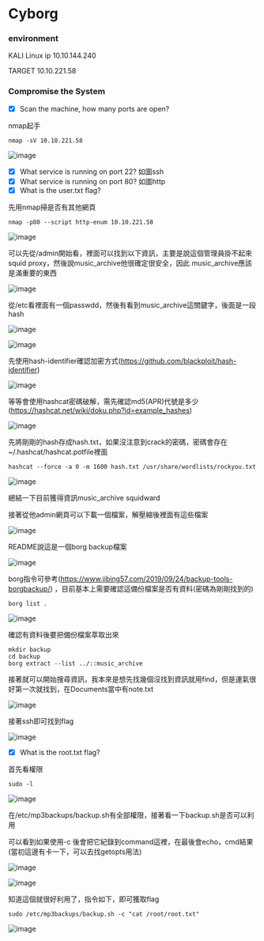 Cyborg
===

### environment
KALI Linux ip 10.10.144.240

TARGET 10.10.221.58
###  Compromise the System

- [x] Scan the machine, how many ports are open?

nmap起手

```
nmap -sV 10.10.221.58
```

![image](https://user-images.githubusercontent.com/67756786/192938555-f8a012f3-3240-401b-80f6-c31bfe0ecf34.png)

- [x] What service is running on port 22?
如圖ssh
- [x] What service is running on port 80?
如圖http
- [x] What is the user.txt flag?

先用nmap掃是否有其他網頁

```
nmap -p80 --script http-enum 10.10.221.58 
```

![image](https://user-images.githubusercontent.com/67756786/192938829-a1357ec2-5b47-4c3e-a9cc-64e77af51c8e.png)

可以先從/admin開始看，裡面可以找到以下資訊，主要是說這個管理員掛不起來squid proxy，然後說music_archive他很確定很安全，因此
music_archive應該是滿重要的東西

![image](https://user-images.githubusercontent.com/67756786/192939068-a4079ffe-019b-42ea-aa50-cc7274c07e99.png)

從/etc看裡面有一個passwdd，然後有看到music_archive這關鍵字，後面是一段hash

![image](https://user-images.githubusercontent.com/67756786/192939306-0d0fc9ae-b790-4ede-b371-d1d60083497a.png)

![image](https://user-images.githubusercontent.com/67756786/192939350-8cb42a01-c6bf-455d-81ae-bac2a91da960.png)

先使用hash-identifier確認加密方式(https://github.com/blackploit/hash-identifier)

![image](https://user-images.githubusercontent.com/67756786/192939565-ce5dc2ad-f8d9-49fd-a3ed-3e19c02c3052.png)

等等會使用hashcat密碼破解，需先確認md5(APR)代號是多少(https://hashcat.net/wiki/doku.php?id=example_hashes) 

![image](https://user-images.githubusercontent.com/67756786/192939747-6d4a1a11-11f0-4049-b388-08667bd01d0f.png)

先將剛剛的hash存成hash.txt，如果沒注意到crack的密碼，密碼會存在~/.hashcat/hashcat.potfile裡面

```
hashcat --force -a 0 -m 1600 hash.txt /usr/share/wordlists/rockyou.txt
```
![image](https://user-images.githubusercontent.com/67756786/192940131-1ed72700-0ed8-459f-81f8-981ef9cf5c85.png)

總結一下目前獲得資訊music_archive squidward

接著從他admin網頁可以下載一個檔案，解壓縮後裡面有這些檔案

![image](https://user-images.githubusercontent.com/67756786/192949291-33b917c0-ae5d-4e9e-9791-37c37c1ded40.png)

README說這是一個borg backup檔案

![image](https://user-images.githubusercontent.com/67756786/192949320-10bbd94b-c6df-483d-98fa-774fe48942fe.png)

borg指令可參考(https://www.jibing57.com/2019/09/24/backup-tools-borgbackup/) ，目前基本上需要確認這備份檔案是否有資料(密碼為剛剛找到的)

```
borg list .
```

![image](https://user-images.githubusercontent.com/67756786/192949600-79f376a3-fe78-4128-aae0-7fe5bfc7652b.png)

確認有資料後要把備份檔案萃取出來

```
mkdir backup
cd backup
borg extract --list ../::music_archive
```
接著就可以開始搜尋資訊，我本來是想先找幾個沒找到資訊就用find，但是運氣很好第一次就找到，在Documents當中有note.txt

![image](https://user-images.githubusercontent.com/67756786/192950501-9a7144d5-d2b5-441d-91b9-deb0e4c730b0.png)

接著ssh即可找到flag

![image](https://user-images.githubusercontent.com/67756786/192950627-356a22f1-cbdb-488e-9a10-f8e8337949c9.png)


- [x] What is the root.txt flag?

首先看權限

```
sudo -l
```

![image](https://user-images.githubusercontent.com/67756786/192950676-bf522561-9720-4c46-b833-16aefa299db5.png)

在/etc/mp3backups/backup.sh有全部權限，接著看一下backup.sh是否可以利用

可以看到如果使用-c 後會把它紀錄到command這裡，在最後會echo，cmd結果(當初這邊有卡一下，可以去找getopts用法)

![image](https://user-images.githubusercontent.com/67756786/192950845-0e2a5d30-e4ee-458e-a7a5-a6c7b4c005e1.png)

![image](https://user-images.githubusercontent.com/67756786/192950911-6fb6d505-0991-46d8-8aa1-fddcf7d3d461.png)

知道這個就很好利用了，指令如下，即可獲取flag

```
sudo /etc/mp3backups/backup.sh -c "cat /root/root.txt"
```
![image](https://user-images.githubusercontent.com/67756786/192951167-7f14e020-e496-4243-b092-e1f7238b3b44.png)

